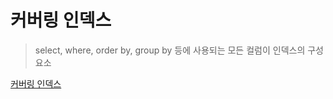 # 커버링 인덱스

> select, where, order by, group by 등에 사용되는 모든 컬럼이 인덱스의 구성요소





[커버링 인덱스](https://jojoldu.tistory.com/476)

